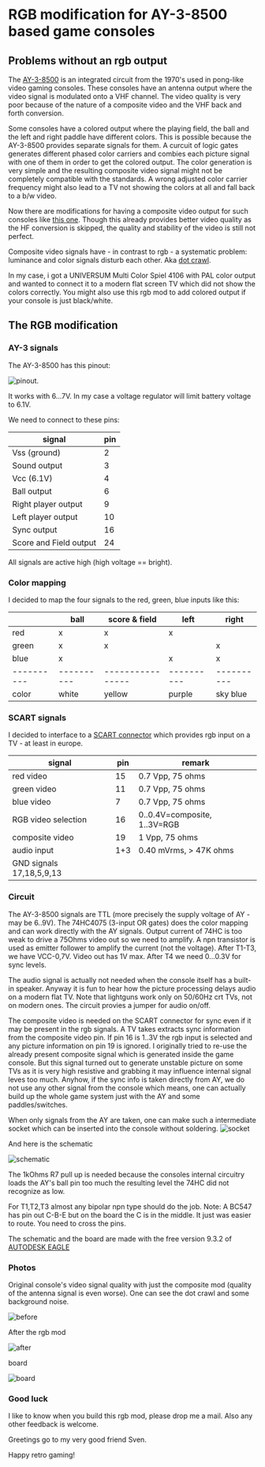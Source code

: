 # RGB modification for AY-3-8500 based game consoles

## Problems without an rgb output

The [AY-3-8500](https://en.wikipedia.org/wiki/AY-3-8500) is an integrated circuit from the 1970's used in pong-like video gaming consoles.
These consoles have an antenna output where the video signal is modulated onto a VHF channel.
The video quality is very poor because of the nature of a composite video and the VHF back and forth conversion.

Some consoles have a colored output where the playing field, the ball and the left and right paddle have different colors. This is possible because the AY-3-8500 provides separate signals for them.
A curcuit of logic gates generates different phased color carriers and combies each picture signal with one of them in order to get the colored output.
The color generation is very simple and the resulting composite video signal might not be completely compatible with the standards.
A wrong adjusted color carrier frequency might also lead to a TV not showing the colors at all and fall back to a b/w video.
 
Now there are modifications for having a composite video output for such consoles like 
[this one](https://circuit-board.de/forum/index.php/Thread/11658-Umbau-von-Universum-4106-Color-Video-Out/). 
Though this already provides better video quality as the HF conversion is skipped, the quality and stability of the video is still not perfect.

Composite video signals have - in contrast to rgb - a systematic problem: luminance and color signals disturb each other. Aka [dot crawl](https://en.wikipedia.org/wiki/Dot_crawl).

In my case, i got a UNIVERSUM Multi Color Spiel 4106 with PAL color output and wanted to connect it to a modern flat screen TV which did not show the colors correctly. You might also use this rgb mod to add colored output if your console is just black/white.

## The RGB modification

### AY-3 signals

The AY-3-8500 has this pinout:

![pinout](images/AY-3-8500_pinout.png).
 
It works with 6...7V. In my case a voltage regulator will limit battery voltage to 6.1V.

We need to connect to these pins:

| signal                         |  pin  |
|--------------------------------|-------|
| Vss (ground)                   |  2    |
| Sound output                   |  3    |
| Vcc (6.1V)                     |  4    |
| Ball output                    |  6    |
| Right player output            |  9    |
| Left player output             |  10   |
| Sync output                    |  16   |
| Score and Field output         |  24   |

All signals are active high (high voltage == bright).

### Color mapping

I decided to map the four signals to the red, green, blue inputs like this:

|          |   ball   | score & field  |  left    |  right   |
|----------|----------|----------------|----------|----------|
| red      |    x     |      x         |    x     |          |
| green    |    x     |      x         |          |    x     |
| blue     |    x     |                |    x     |    x     |
|----------|----------|----------------|----------|----------|
| color    |  white   |     yellow     |  purple  | sky blue |


### SCART signals

I decided to interface to a [SCART connector](https://en.wikipedia.org/wiki/SCART) which provides rgb input on a TV - at least in europe.

| signal                         |  pin  |  remark                       |
|--------------------------------|-------|-------------------------------|
| red video                      |  15   |  0.7 Vpp, 75 ohms             |
| green video                    |  11   |  0.7 Vpp, 75 ohms             |
| blue  video                    |  7    |  0.7 Vpp, 75 ohms             |
| RGB video selection            |  16   |  0..0.4V=composite, 1..3V=RGB |
| composite video                |  19   |  1 Vpp, 75 ohms               |
| audio input                    |  1+3  |  0.40 mVrms, > 47K ohms       |
| GND signals 17,18,5,9,13       |       |                               |

### Circuit

The AY-3-8500 signals are TTL (more precisely the supply voltage of AY - may be 6..9V).
The 74HC4075 (3-input OR gates) does the color mapping and can work directly with the AY signals.
Output current of 74HC is too weak to drive a 75Ohms video out so we need to amplify.
A npn transistor is used as emitter follower to amplify the current (not the voltage).
After T1-T3, we have VCC-0,7V. Video out has 1V max.
After T4 we need 0...0.3V for sync levels. 

The audio signal is actually not needed when the console itself has a built-in speaker.
Anyway it is fun to hear how the picture processing delays audio on a modern flat TV. Note that lightguns work only on 50/60Hz crt TVs, not on modern ones.
The circuit provies a jumper for audio on/off.

The composite video is needed on the SCART connector for sync even if it may be present in the rgb signals. A TV takes extracts sync information from the composite video pin. If pin 16 is 1..3V the rgb input is selected and any picture information on pin 19 is ignored.
I originally tried to re-use the already present composite signal which is generated inside the game console. But this signal turned out to generate unstable picture on some TVs as it is very high resistive and grabbing it may influence internal signal leves too much.
Anyhow, if the sync info is taken directly from AY, we do not use any other signal from the console which means, one can actually build up the whole game system just with the AY and some paddles/switches.

When only signals from the AY are taken, one can make such a intermediate socket which can be inserted into the console without soldering.
![socket](/images/socket.jpg)

And here is the schematic

![schematic](/images/schematic.png)

The 1kOhms R7 pull up is needed because the consoles internal circuitry loads the AY's ball pin too much the resulting level the 74HC did not recognize as low.

For T1,T2,T3 almost any bipolar npn type should do the job.
Note: A BC547 has pin out C-B-E but on the board the C is in the middle. It just was easier to route. You need to cross the pins.

The schematic and the board are made with the free version 9.3.2 of [AUTODESK EAGLE](https://www.autodesk.com/products/eagle/free-download)


### Photos

Original console's video signal quality with just the composite mod (quality of the antenna signal is even worse). One can see the dot crawl and some background noise.

![before](/images/0before.jpg)

After the rgb mod

![after](/images/1after.jpg)

board

![board](/images/board.png)


### Good luck

I like to know when you build this rgb mod, please drop me a mail. Also any other feedback is welcome.

Greetings go to my very good friend Sven.

Happy retro gaming! 

